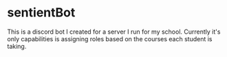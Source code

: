# sentientBot

This is a discord bot I created for a server I run for my school. Currently it's only capabilities is assigning roles based on the courses each student is taking.

